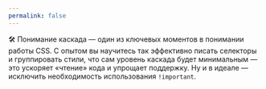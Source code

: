 ```yaml
---
permalink: false
---
```


🛠 Понимание каскада — один из ключевых моментов в понимании работы CSS. С опытом вы научитесь так эффективно писать селекторы и группировать стили, что сам уровень каскада будет минимальным — это ускоряет «чтение» кода и упрощает поддержку. Ну и в идеале — исключить необходимость использования `!important`.
